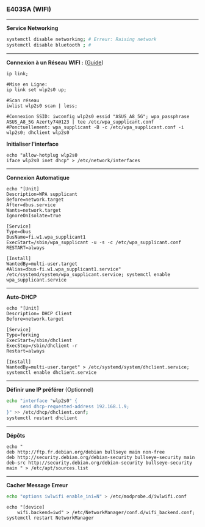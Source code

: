 ### E403SA (WIFI)

-------------------------------------------------------------------------------------------------------------------------------------
**Service Networking**
```bash
systemctl disable networking; # Erreur: Raising network
systemctl disable bluetooth ; #
```

-------------------------------------------------------------------------------------------------------------------------------------
**Connexion à un Réseau WIFI :** ([Guide](https://www.linuxbabe.com/command-line/ubuntu-server-16-04-wifi-wpa-supplicant))
```
ip link;

#Mise en Ligne:
ip link set wlp2s0 up;

#Scan réseau
iwlist wlp2s0 scan | less;

#Connexion SSID: iwconfig wlp2s0 essid "ASUS_A8_5G"; wpa_passphrase ASUS_A8_5G Azerty74@123 | tee /etc/wpa_supplicant.conf
#Ponctuellement: wpa_supplicant -B -c /etc/wpa_supplicant.conf -i wlp2s0; dhclient wlp2s0
```

**Initialiser l'interface**
```
echo "allow-hotplug wlp2s0
iface wlp2s0 inet dhcp" > /etc/network/interfaces
```


-------------------------------------------------------------------------------------------------------------------------------------
**Connexion Automatique**
```
echo "[Unit]
Description=WPA supplicant
Before=network.target
After=dbus.service
Wants=network.target
IgnoreOnIsolate=true

[Service]
Type=dbus
BusName=fi.w1.wpa_supplicant1
ExecStart=/sbin/wpa_supplicant -u -s -c /etc/wpa_supplicant.conf
RESTART=always

[Install]
WantedBy=multi-user.target
#Alias=dbus-fi.w1.wpa_supplicant1.service" /etc/systemd/system/wpa_supplicant.service; systemctl enable wpa_supplicant.service
```

-------------------------------------------------------------------------------------------------------------------------------------
**Auto-DHCP**
```
echo "[Unit]
Description= DHCP Client
Before=network.target

[Service]
Type=forking
ExecStart=/sbin/dhclient
ExecStop=/sbin/dhclient -r
Restart=always

[Install]
WantedBy=multi-user.target" > /etc/systemd/system/dhclient.service; systemctl enable dhclient.service
```


-------------------------------------------------------------------------------------------------------------------------------------

**Définir une IP préférer** (Optionnel)
```bash
echo "interface "wlp2s0" {
     send dhcp-requested-address 192.168.1.9;
}" >> /etc/dhcp/dhclient.conf;
systemctl restart dhclient
```



-------------------------------------------------------------------------------------------------------------------------------------
**Dépôts**
```
echo "
deb http://ftp.fr.debian.org/debian bullseye main non-free
deb http://security.debian.org/debian-security bullseye-security main
deb-src http://security.debian.org/debian-security bullseye-security main " > /etc/apt/sources.list
```


-------------------------------------------------------------------------------------------------------------------------------------
**Cacher Message Erreur**
```bash
echo "options iwlwifi enable_ini=N" > /etc/modprobe.d/iwlwifi.conf
```



```
echo "[device]
    wifi.backend=iwd" > /etc/NetworkManager/conf.d/wifi_backend.conf;
systemctl restart NetworkManager
```
